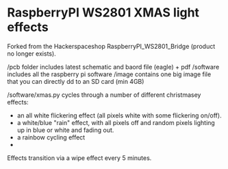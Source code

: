 RaspberryPI WS2801 XMAS light effects
=====================================

Forked from the Hackerspaceshop RaspberryPI_WS2801_Bridge (product no longer exists).

/pcb  folder includes latest schematic and baord file (eagle)  + pdf
/software includes all the raspberry pi software
/image contains one big image file that you can directly dd to an SD card (min 4GB)

/software/xmas.py cycles through a number of different christmasey effects:
- an all white flickering effect (all pixels white with some flickering on/off).
- a white/blue "rain" effect, with all pixels off and random pixels lighting up in blue or white and fading out.
- a rainbow cycling effect
- 
Effects transition via a wipe effect every 5 minutes.
